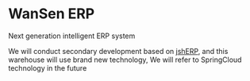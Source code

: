 # WanSen ERP

Next generation intelligent ERP system

We will conduct secondary development based on [jshERP](https://github.com/jishenghua/jshERP), and this warehouse will use brand new technology, We will refer to SpringCloud technology in the future
